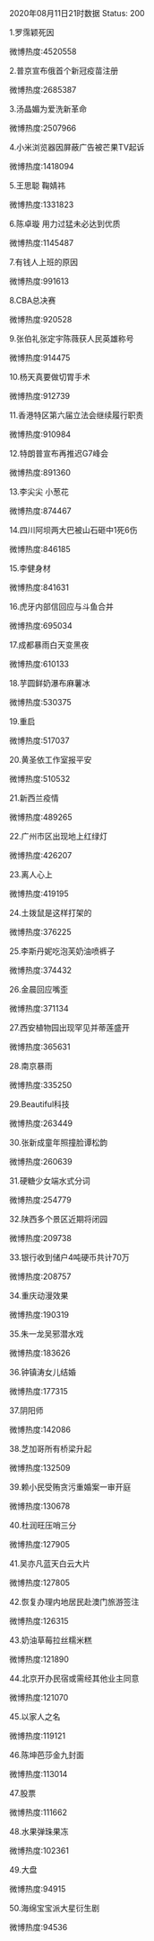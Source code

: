 2020年08月11日21时数据
Status: 200

1.罗霈颖死因

微博热度:4520558

2.普京宣布俄首个新冠疫苗注册

微博热度:2685387

3.汤晶媚为爱洗新革命

微博热度:2507966

4.小米浏览器因屏蔽广告被芒果TV起诉

微博热度:1418094

5.王思聪 鞠婧祎

微博热度:1331823

6.陈卓璇 用力过猛未必达到优质

微博热度:1145487

7.有钱人上班的原因

微博热度:991613

8.CBA总决赛

微博热度:920528

9.张伯礼张定宇陈薇获人民英雄称号

微博热度:914475

10.杨天真要做切胃手术

微博热度:912739

11.香港特区第六届立法会继续履行职责

微博热度:910984

12.特朗普宣布再推迟G7峰会

微博热度:891360

13.李尖尖 小葱花

微博热度:874467

14.四川阿坝两大巴被山石砸中1死6伤

微博热度:846185

15.李健身材

微博热度:841631

16.虎牙内部信回应与斗鱼合并

微博热度:695034

17.成都暴雨白天变黑夜

微博热度:610133

18.芋圆鲜奶瀑布麻薯冰

微博热度:530375

19.重启

微博热度:517037

20.黄圣依工作室报平安

微博热度:510532

21.新西兰疫情

微博热度:489265

22.广州市区出现地上红绿灯

微博热度:426207

23.离人心上

微博热度:419195

24.土拨鼠是这样打架的

微博热度:376225

25.李斯丹妮吃泡芙奶油喷裤子

微博热度:374432

26.金晨回应嘴歪

微博热度:371134

27.西安植物园出现罕见并蒂莲盛开

微博热度:365631

28.南京暴雨

微博热度:335250

29.Beautiful科技

微博热度:263449

30.张新成童年照撞脸谭松韵

微博热度:260639

31.硬糖少女端水式分词

微博热度:254779

32.陕西多个景区近期将闭园

微博热度:209738

33.银行收到储户4吨硬币共计70万

微博热度:208757

34.重庆动漫效果

微博热度:190319

35.朱一龙吴邪潜水戏

微博热度:183626

36.钟镇涛女儿结婚

微博热度:177315

37.阴阳师

微博热度:142086

38.芝加哥所有桥梁升起

微博热度:132509

39.赖小民受贿贪污重婚案一审开庭

微博热度:130678

40.杜润旺压哨三分

微博热度:127905

41.吴亦凡蓝天白云大片

微博热度:127805

42.恢复办理内地居民赴澳门旅游签注

微博热度:126315

43.奶油草莓拉丝糯米糕

微博热度:121890

44.北京开办民宿或需经其他业主同意

微博热度:121070

45.以家人之名

微博热度:119121

46.陈坤芭莎金九封面

微博热度:113014

47.股票

微博热度:111662

48.水果弹珠果冻

微博热度:102361

49.大盘

微博热度:94915

50.海绵宝宝派大星衍生剧

微博热度:94536

